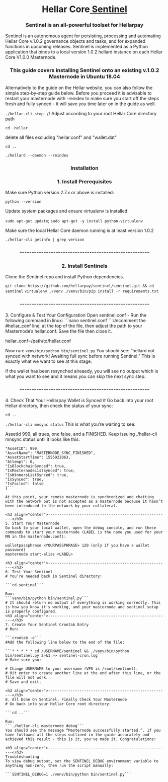 <h1 align="center">Hellar Core<a href="https://github.com/hellarcore/sentinel" target="_blank"> Sentinel</a> 
<h3 align="center">Sentinel is an all-powerful toolset for Hellarpay</h3>


Sentinel is an autonomous agent for persisting, processing and automating Hellar Core v.1.0.2 governance objects and tasks, and for expanded functions in upcoming releases.
Sentinel is implemented as a Python application that binds to a local version 1.0.2 hellard instance on each Hellar Core V1.0.0 Masternode.

<h3 align="center">This guide covers installing Sentinel onto an existing v.1.0.2 Masternode in Ubuntu 18.04</h3>

Alternatively to the guide on the Hellar website, you can also follow the simple step-by-step guide below. Before you proceed it is advisable to restart your masternode with -reindex to make sure you start off the steps fresh and fully synced - it will save you time later on in the guide as well.

```./hellar-cli stop ``` // Adjust according to your root Hellar Core directory path

```cd .hellar```

delete all files excluding "hellar.conf" and "wallet.dat"

```cd ..```

```./hellard --daemon --reindex```

<h3 align="center">Installation</h3>

<h3 align="center">1. Install Prerequisites</h3>
Make sure Python version 2.7.x or above is installed:

```python --version```

Update system packages and ensure virtualenv is installed:

```sudo apt-get update```;
```sudo apt-get -y install python-virtualenv```

Make sure the local Hellar Core daemon running is at least version 1.0.2

```./hellar-cli getinfo | grep version```

<h3 align="center">------------------------------------------------------</h3>
<h3 align="center">2. Install Sentinels</h3>

Clone the Sentinel repo and install Python dependencies.

```git clone https://github.com/hellarpay/sentinel/sentinel.git && cd sentinel```
```virtualenv ./venv```
```./venv/bin/pip install -r requirements.txt```

<h3 align="center">------------------------------------------------------</h3>
3. Configure & Test Your Configuration
Open sentinel.conf - Run the following command in linux:
```nano sentinel.conf```
Uncomment the #hellar_conf line, at the top of the file, then adjust the path to your Masternode’s hellar.conf. Save the file then close it.

hellar_conf=/path/to/hellar.conf

Now run:
```venv/bin/python bin/sentinel.py```
You should see: “hellard not synced with network! Awaiting full sync before running Sentinel.” This is exactly what we want to see at this stage.

If the wallet has been resynched alreaedy, you will see no output which is what you want to see and it means you can skip the next sync step.

<h3 align="center">------------------------------------------------------</h3>
4. Check That Your Hellarpay Wallet is Synced
# Go back into your root Hellar directory, then check the status of your sync:

```cd ..```

```./hellar-cli mnsync status```
This is what you’re waiting to see:

AssetId 999, all trues, one false, and a FINISHED. Keep issuing ./hellar-cli mnsync status until it looks like this:

```{
"AssetID": 999,
"AssetName": "MASTERNODE_SYNC_FINISHED",
"AssetStartTime": 1555922063,
"Attempt": 0,
"IsBlockchainSynced": true,
"IsMasternodeListSynced": true,
"IsWinnersListSynced": true,
"IsSynced": true,
"IsFailed": false
}```

At this point, your remote masternode is synchronized and chatting with the network but is not accepted as a masternode because it hasn’t been introduced to the network by your collateral.

<h3 align="center">------------------------------------------------------</h3>
5. Start Your Masternode
Go back to your local wallet, open the debug console, and run these commands to start your masternode (LABEL is the name you used for your MN in the masternode.conf):

walletpassphrase <YOURPASSPHRASE> 120 (only if you have a wallet password)
masternode start-alias <LABEL>

<h3 align="center">------------------------------------------------------</h3>
6. Test Your Sentinel
# You’re needed back in Sentinel directory:

```cd sentinel```

Run:
```venv/bin/python bin/sentinel.py```
# It should return no output if everything is working correctly. This is how you know it’s working, and your masternode and sentinel setup is properly configured.
<h3 align="center">------------------------------------------------------</h3>
7. Create Your Sentinel Crontab Entry
# Run:

```crontab -e```
#Add the following line below to the end of the file:

```* * * * * cd /USERNAME/sentinel && ./venv/bin/python bin/sentinel.py 2>&1 >> sentinel-cron.log```
# Make sure you:

# Change USERNAME to your username (VPS is /root/sentinel).
# Hit enter to create another line at the end after this line, or the file will not work.
# Save and exit.

<h3 align="center">------------------------------------------------------</h3>
8. All Done On Sentinel. Finally Check Your Masternode
# Go back into your Hellar Core root directory:

```cd ..```

Run:
```./hellar-cli masternode debug```
You should see the message “Masternode successfully started.”. If you have followed all the steps outlined in the guide accurately and achieved this result - this is it, you've made it. Congratulations!

<h3 align="center">------------------------------------------------------</h3>
Troubleshooting
To view debug output, set the SENTINEL_DEBUG environment variable to anything non-zero, then run the script manually:

```SENTINEL_DEBUG=1 ./venv/bin/python bin/sentinel.py```

